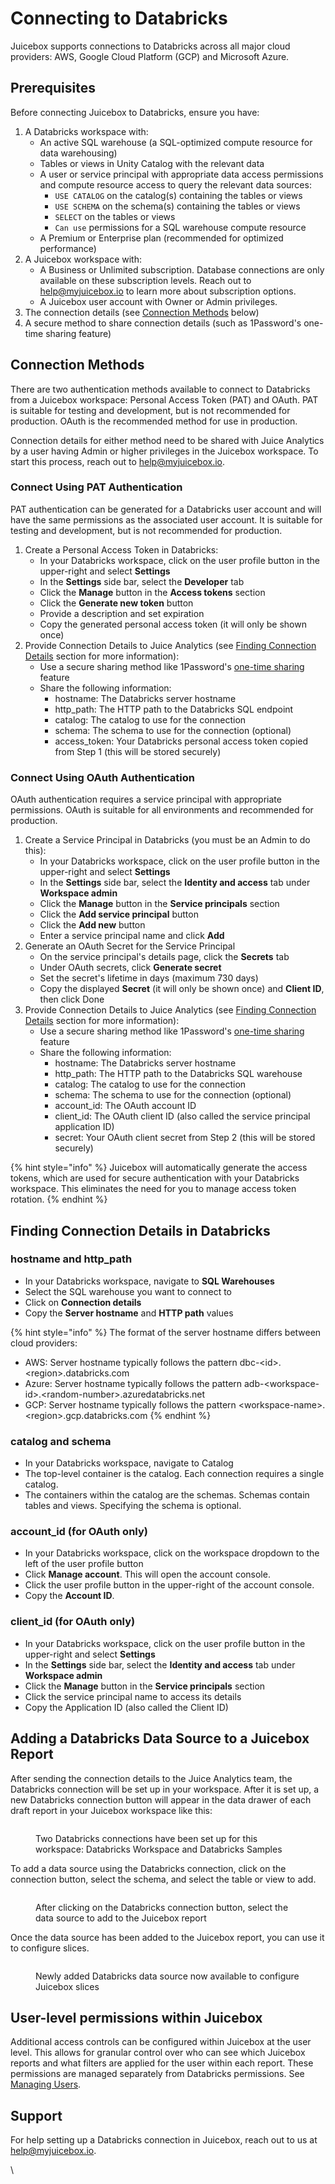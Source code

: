 # Connecting to Databricks

Juicebox supports connections to Databricks across all major cloud providers: AWS, Google Cloud Platform (GCP) and Microsoft Azure.&#x20;

## Prerequisites

Before connecting Juicebox to Databricks, ensure you have:

1. A Databricks workspace with:
   * An active SQL warehouse (a SQL-optimized compute resource for data warehousing)
   * Tables or views in Unity Catalog with the relevant data
   * A user or service principal with appropriate data access permissions and compute resource access to query the relevant data sources:
     * `USE CATALOG` on the catalog(s) containing the tables or views
     * `USE SCHEMA` on the schema(s) containing the tables or views
     * `SELECT` on the tables or views
     * `Can use` permissions for a SQL warehouse compute resource
   * A Premium or Enterprise plan (recommended for optimized performance)
2. A Juicebox workspace with:
   * &#x20;A Business or Unlimited subscription. Database connections are only available on these subscription levels. Reach out to help@myjuicebox.io to learn more about subscription options.
   * A Juicebox user account with Owner or Admin privileges.
3. The connection details (see [Connection Methods](connecting-to-databricks.md#connection-methods) below)
4. A secure method to share connection details (such as 1Password's one-time sharing feature)

## Connection Methods

There are two authentication methods available to connect to Databricks from a Juicebox workspace: Personal Access Token (PAT) and OAuth. PAT is suitable for testing and development, but is not recommended for production. OAuth is the recommended method for use in production.&#x20;

Connection details for either method need to be shared with Juice Analytics by a user having Admin or higher privileges in the Juicebox workspace. To start this process, reach out to help@myjuicebox.io.

### Connect Using PAT Authentication

PAT authentication can be generated for a Databricks user account and will have the same permissions as the associated user account. It is suitable for testing and development, but is not recommended for production.&#x20;

1. Create a Personal Access Token in Databricks:
   * In your Databricks workspace, click on the user profile button in the upper-right and select **Settings**
   * In the **Settings** side bar, select the **Developer** tab
   * Click the **Manage** button in the **Access tokens** section&#x20;
   * Click the **Generate new token** button
   * Provide a description and set expiration
   * Copy the generated personal access token (it will only be shown once)
2. Provide Connection Details to Juice Analytics (see [Finding Connection Details](connecting-to-databricks.md#finding-connection-details-in-databricks) section for more information):
   * Use a secure sharing method like 1Password's [one-time sharing](https://support.1password.com/share-items/?mac) feature
   * Share the following information:
     * hostname: The Databricks server hostname&#x20;
     * http\_path: The HTTP path to the Databricks SQL endpoint
     * catalog: The catalog to use for the connection
     * schema: The schema to use for the connection (optional)
     * access\_token: Your Databricks personal access token copied from Step 1 (this will be stored securely)

### Connect Using OAuth Authentication

OAuth authentication requires a service principal with appropriate permissions. OAuth is suitable for all environments and recommended for production.&#x20;

1. Create a Service Principal in Databricks (you must be an Admin to do this):
   * In your Databricks workspace, click on the user profile button in the upper-right and select **Settings**
   * In the **Settings** side bar, select the **Identity and access** tab under **Workspace admin**
   * Click the **Manage** button in the **Service principals** section&#x20;
   * Click the **Add service principal** button
   * Click the **Add new** button
   * Enter a service principal name and click **Add**
2. Generate an OAuth Secret for the Service Principal
   * On the service principal's details page, click the **Secrets** tab
   * Under OAuth secrets, click **Generate secret**
   * Set the secret's lifetime in days (maximum 730 days)
   * Copy the displayed **Secret** (it will only be shown once) and **Client ID**, then click Done
3. Provide Connection Details to Juice Analytics (see [Finding Connection Details](connecting-to-databricks.md#finding-connection-details-in-databricks) section for more information):
   * Use a secure sharing method like 1Password's [one-time sharing](https://support.1password.com/share-items/?mac) feature
   * Share the following information:
     * hostname: The Databricks server hostname&#x20;
     * http\_path: The HTTP path to the Databricks SQL warehouse
     * catalog: The catalog to use for the connection
     * schema: The schema to use for the connection (optional)
     * account\_id: The OAuth account ID
     * client\_id: The OAuth client ID (also called the service principal application ID)
     * secret: Your OAuth client secret from Step 2 (this will be stored securely)

{% hint style="info" %}
Juicebox will automatically generate the access tokens, which are used for secure authentication with your Databricks workspace. This eliminates the need for you to manage access token rotation.&#x20;
{% endhint %}

## Finding Connection Details in Databricks

### hostname and http\_path

* In your Databricks workspace, navigate to **SQL Warehouses**
* Select the SQL warehouse you want to connect to
* Click on **Connection details**
* Copy the **Server hostname** and **HTTP path** values

{% hint style="info" %}
The format of the server hostname differs between cloud providers:

* AWS: Server hostname typically follows the pattern dbc-\<id>.\<region>.databricks.com
* Azure: Server hostname typically follows the pattern adb-\<workspace-id>.\<random-number>.azuredatabricks.net
* GCP: Server hostname typically follows the pattern \<workspace-name>.\<region>.gcp.databricks.com
{% endhint %}

### catalog and schema

* In your Databricks workspace, navigate to Catalog
* The top-level container is the catalog. Each connection requires a single catalog.
* The containers within the catalog are the schemas. Schemas contain tables and views. Specifying the schema is optional. &#x20;

### account\_id (for OAuth only)

* In your Databricks workspace, click on the workspace dropdown to the left of the user profile button
* Click **Manage account**. This will open the account console.&#x20;
* Click the user profile button in the upper-right of the account console.
* Copy the **Account ID**.

### client\_id (for OAuth only)

* In your Databricks workspace, click on the user profile button in the upper-right and select **Settings**
* In the **Settings** side bar, select the **Identity and access** tab under **Workspace admin**
* Click the **Manage** button in the **Service principals** section&#x20;
* Click the service principal name to access its details
* Copy the Application ID (also called the Client ID)

## Adding a Databricks Data Source to a Juicebox Report

After sending the connection details to the Juice Analytics team, the Databricks connection will be set up in your workspace. After it is set up, a new Databricks connection button will appear in the data drawer of each draft report in your Juicebox workspace like this:

<figure><img src="https://lh7-rt.googleusercontent.com/docsz/AD_4nXf4dJww3T0w22lx6Zu-_aI6WtJv9bczTp52CwO5t6KmAC-2taA7b7cEAyVjLRHNSXhutVOTeo1wLGhHZAKLcvsZHXYVhgIt5nKzaczpsE43DMB2Yb4AFkaqepvoUxPsAjtuInnl?key=DC8iFrXKhF8GLSQbp4-fJBCD" alt=""><figcaption><p>Two Databricks connections have been set up for this workspace: Databricks Workspace and Databricks Samples</p></figcaption></figure>

To add a data source using the Databricks connection, click on the connection button, select the schema, and select the table or view to add.&#x20;

<figure><img src="https://lh7-rt.googleusercontent.com/docsz/AD_4nXd2JZUicMhQmVGa-oqjj2bbr-0EjHGJYdTT2EJbK3qUJj1661tB95CDbTEoL4tbUo5o5EMj5cuHBPPwhKr069-NsPwo6gJ-jM8ulDDpfI4vW2EMayr7o_jY425GGp1s1-rY1fRD?key=DC8iFrXKhF8GLSQbp4-fJBCD" alt=""><figcaption><p>After clicking on the Databricks connection button, select the data source to add to the Juicebox report</p></figcaption></figure>

Once the data source has been added to the Juicebox report, you can use it to configure slices.

<figure><img src="https://lh7-rt.googleusercontent.com/docsz/AD_4nXeNdqtuIcBJuoh__JcHmQYac_I8Aw_wXZuoQOrR_IIdrZ4E9nQNIWeAkeWUKVEzrbfOgYDls0sJ3eqAMXrQABJu3MZfJarRYCrV6ru7KIqNWad95cMT8eb8VeDITokAFGD5Vs0?key=DC8iFrXKhF8GLSQbp4-fJBCD" alt=""><figcaption><p>Newly added Databricks data source now available to configure Juicebox slices</p></figcaption></figure>

## User-level permissions within Juicebox

Additional access controls can be configured within Juicebox at the user level. This allows for granular control over who can see which Juicebox reports and what filters are applied for the user within each report. These permissions are managed separately from Databricks permissions. See [Managing Users](broken-reference).

## Support

For help setting up a Databricks connection in Juicebox, reach out to us at help@myjuicebox.io.

\
